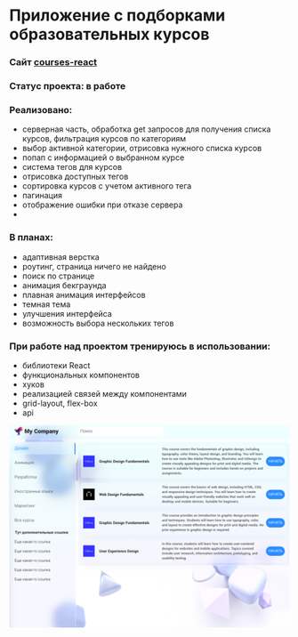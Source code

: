 # Приложение с подборками образовательных курсов

### Сайт [courses-react](https://react-courses-frontend.vercel.app/)
### Статус проекта: в работе
### Реализовано:
  *  серверная часть, обработка get запросов для получения списка курсов, фильтрация курсов по категориям
  *  выбор активной категории, отрисовка нужного списка курсов
  *  попап с информацией о выбранном курсе
  *  система тегов для курсов
  *  отрисовка доступных тегов
  *  сортировка курсов с учетом активного тега
  *  пагинация
  *  отображение ошибки при отказе сервера
  * 
### В планах:
*  адаптивная верстка
*  роутинг, страница ничего не найдено
*  поиск по странице
*  анимация бекграунда
*  плавная анимация интерфейсов
*  темная тема
*  улучшения интерфейса
*  возможность выбора нескольких тегов

### При работе над проектом тренируюсь в использовании:
* библиотеки React
* функциональных компонентов
* хуков
* реализацией связей между компонентами
* grid-layout, flex-box
* api

![alt text](./gh-images/Снимок%20экрана%202023-03-09%20в%2014.00.06.png "image_title")